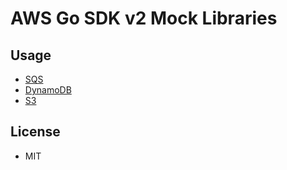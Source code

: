 # AWS Go SDK v2 Mock Libraries

## Usage
- [SQS](sqsmock/README.md)
- [DynamoDB](dynamodbmock/README.md)
- [S3](s3mock/README.md)

## License
- MIT